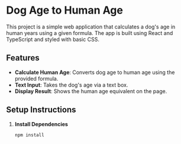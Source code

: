 # Dog Age to Human Age

This project is a simple web application that calculates a dog's age in human years using a given formula. The app is built using React and TypeScript and styled with basic CSS.

## Features

- **Calculate Human Age**: Converts dog age to human age using the provided formula.
- **Text Input**: Takes the dog's age via a text box.
- **Display Result**: Shows the human age equivalent on the page.

## Setup Instructions

1. **Install Dependencies**

   ```bash
   npm install